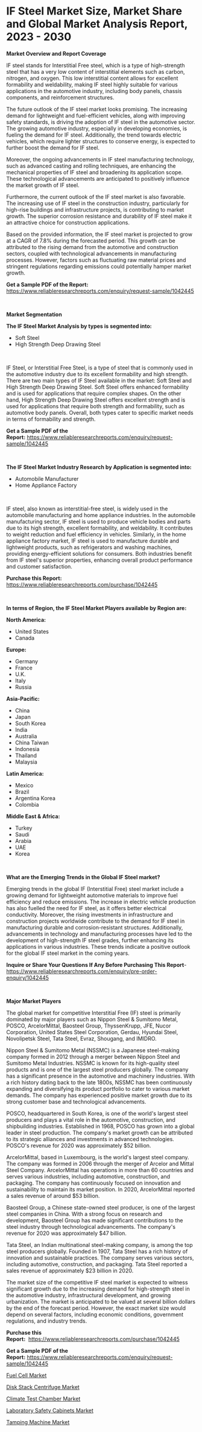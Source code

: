<p><h1>IF Steel Market Size, Market Share and Global Market Analysis Report, 2023 - 2030</h1></p><p><strong>Market Overview and Report Coverage</strong></p>
<p><p>IF steel stands for Interstitial Free steel, which is a type of high-strength steel that has a very low content of interstitial elements such as carbon, nitrogen, and oxygen. This low interstitial content allows for excellent formability and weldability, making IF steel highly suitable for various applications in the automotive industry, including body panels, chassis components, and reinforcement structures.</p><p>The future outlook of the IF steel market looks promising. The increasing demand for lightweight and fuel-efficient vehicles, along with improving safety standards, is driving the adoption of IF steel in the automotive sector. The growing automotive industry, especially in developing economies, is fueling the demand for IF steel. Additionally, the trend towards electric vehicles, which require lighter structures to conserve energy, is expected to further boost the demand for IF steel.</p><p>Moreover, the ongoing advancements in IF steel manufacturing technology, such as advanced casting and rolling techniques, are enhancing the mechanical properties of IF steel and broadening its application scope. These technological advancements are anticipated to positively influence the market growth of IF steel.</p><p>Furthermore, the current outlook of the IF steel market is also favorable. The increasing use of IF steel in the construction industry, particularly for high-rise buildings and infrastructure projects, is contributing to market growth. The superior corrosion resistance and durability of IF steel make it an attractive choice for construction applications.</p><p>Based on the provided information, the IF steel market is projected to grow at a CAGR of 7.8% during the forecasted period. This growth can be attributed to the rising demand from the automotive and construction sectors, coupled with technological advancements in manufacturing processes. However, factors such as fluctuating raw material prices and stringent regulations regarding emissions could potentially hamper market growth.</p></p>
<p><strong>Get a Sample PDF of the Report:</strong> <a href="https://www.reliableresearchreports.com/enquiry/request-sample/1042445">https://www.reliableresearchreports.com/enquiry/request-sample/1042445</a></p>
<p>&nbsp;</p>
<p><strong>Market Segmentation</strong></p>
<p><strong>The IF Steel Market Analysis by types is segmented into:</strong></p>
<p><ul><li>Soft Steel</li><li>High Strength Deep Drawing Steel</li></ul></p>
<p>&nbsp;</p>
<p><p>IF Steel, or Interstitial Free Steel, is a type of steel that is commonly used in the automotive industry due to its excellent formability and high strength. There are two main types of IF Steel available in the market: Soft Steel and High Strength Deep Drawing Steel. Soft Steel offers enhanced formability and is used for applications that require complex shapes. On the other hand, High Strength Deep Drawing Steel offers excellent strength and is used for applications that require both strength and formability, such as automotive body panels.  Overall, both types cater to specific market needs in terms of formability and strength.</p></p>
<p><strong>Get a Sample PDF of the Report:</strong>&nbsp;<a href="https://www.reliableresearchreports.com/enquiry/request-sample/1042445">https://www.reliableresearchreports.com/enquiry/request-sample/1042445</a></p>
<p>&nbsp;</p>
<p><strong>The IF Steel Market Industry Research by Application is segmented into:</strong></p>
<p><ul><li>Automobile Manufacturer</li><li>Home Appliance Factory</li></ul></p>
<p>&nbsp;</p>
<p><p>IF steel, also known as interstitial-free steel, is widely used in the automobile manufacturing and home appliance industries. In the automobile manufacturing sector, IF steel is used to produce vehicle bodies and parts due to its high strength, excellent formability, and weldability. It contributes to weight reduction and fuel efficiency in vehicles. Similarly, in the home appliance factory market, IF steel is used to manufacture durable and lightweight products, such as refrigerators and washing machines, providing energy-efficient solutions for consumers. Both industries benefit from IF steel's superior properties, enhancing overall product performance and customer satisfaction.</p></p>
<p><strong>Purchase this Report:</strong>&nbsp; <a href="https://www.reliableresearchreports.com/purchase/1042445">https://www.reliableresearchreports.com/purchase/1042445</a></p>
<p>&nbsp;</p>
<p><strong>In terms of Region, the IF Steel Market Players available by Region are:</strong></p>
<p>
    <p> <strong> North America: </strong>
        <ul>
            <li>United States</li>
            <li>Canada</li>
        </ul>
        </p> 
    <p> <strong> Europe: </strong>
        <ul>
            <li>Germany</li>
            <li>France</li>
            <li>U.K.</li>
            <li>Italy</li>
            <li>Russia</li>
        </ul>
        </p> 
    <p> <strong> Asia-Pacific: </strong>
        <ul>
            <li>China</li>
            <li>Japan</li>
            <li>South Korea</li>
            <li>India</li>
            <li>Australia</li>
            <li>China Taiwan</li>
            <li>Indonesia</li>
            <li>Thailand</li>
            <li>Malaysia</li>
        </ul>
        </p> 
    <p> <strong> Latin America: </strong>
        <ul>
            <li>Mexico</li>
            <li>Brazil</li>
            <li>Argentina Korea</li>
            <li>Colombia</li>
        </ul>
        </p> 
    <p> <strong> Middle East & Africa: </strong>
        <ul>
            <li>Turkey</li>
            <li>Saudi</li>
            <li>Arabia</li>
            <li>UAE</li>
            <li>Korea</li>
        </ul>
    </p>
    </p>
<p>&nbsp;</p>
<p><strong>What are the Emerging Trends in the Global IF Steel market?</strong></p>
<p><p>Emerging trends in the global IF (Interstitial Free) steel market include a growing demand for lightweight automotive materials to improve fuel efficiency and reduce emissions. The increase in electric vehicle production has also fuelled the need for IF steel, as it offers better electrical conductivity. Moreover, the rising investments in infrastructure and construction projects worldwide contribute to the demand for IF steel in manufacturing durable and corrosion-resistant structures. Additionally, advancements in technology and manufacturing processes have led to the development of high-strength IF steel grades, further enhancing its applications in various industries. These trends indicate a positive outlook for the global IF steel market in the coming years.</p></p>
<p><strong>Inquire or Share Your Questions If Any Before Purchasing This Report</strong>- <a href="https://www.reliableresearchreports.com/enquiry/pre-order-enquiry/1042445">https://www.reliableresearchreports.com/enquiry/pre-order-enquiry/1042445</a></p>
<p>&nbsp;</p>
<p><strong>Major Market Players</strong></p>
<p><p>The global market for competitive Interstitial Free (IF) steel is primarily dominated by major players such as Nippon Steel & Sumitomo Metal, POSCO, ArcelorMittal, Baosteel Group, ThyssenKrupp, JFE, Nucor Corporation, United States Steel Corporation, Gerdau, Hyundai Steel, Novolipetsk Steel, Tata Steel, Evraz, Shougang, and IMIDRO.</p><p>Nippon Steel & Sumitomo Metal (NSSMC) is a Japanese steel-making company formed in 2012 through a merger between Nippon Steel and Sumitomo Metal Industries. NSSMC is known for its high-quality steel products and is one of the largest steel producers globally. The company has a significant presence in the automotive and machinery industries. With a rich history dating back to the late 1800s, NSSMC has been continuously expanding and diversifying its product portfolio to cater to various market demands. The company has experienced positive market growth due to its strong customer base and technological advancements.</p><p>POSCO, headquartered in South Korea, is one of the world's largest steel producers and plays a vital role in the automotive, construction, and shipbuilding industries. Established in 1968, POSCO has grown into a global leader in steel production. The company's market growth can be attributed to its strategic alliances and investments in advanced technologies. POSCO's revenue for 2020 was approximately $52 billion.</p><p>ArcelorMittal, based in Luxembourg, is the world's largest steel company. The company was formed in 2006 through the merger of Arcelor and Mittal Steel Company. ArcelorMittal has operations in more than 60 countries and serves various industries, including automotive, construction, and packaging. The company has continuously focused on innovation and sustainability to maintain its market position. In 2020, ArcelorMittal reported a sales revenue of around $53 billion.</p><p>Baosteel Group, a Chinese state-owned steel producer, is one of the largest steel companies in China. With a strong focus on research and development, Baosteel Group has made significant contributions to the steel industry through technological advancements. The company's revenue for 2020 was approximately $47 billion.</p><p>Tata Steel, an Indian multinational steel-making company, is among the top steel producers globally. Founded in 1907, Tata Steel has a rich history of innovation and sustainable practices. The company serves various sectors, including automotive, construction, and packaging. Tata Steel reported a sales revenue of approximately $23 billion in 2020.</p><p>The market size of the competitive IF steel market is expected to witness significant growth due to the increasing demand for high-strength steel in the automotive industry, infrastructural development, and growing urbanization. The market is anticipated to be valued at several billion dollars by the end of the forecast period. However, the exact market size would depend on several factors, including economic conditions, government regulations, and industry trends.</p></p>
<p><strong>Purchase this Report:</strong>&nbsp;&nbsp;<a href="https://www.reliableresearchreports.com/purchase/1042445">https://www.reliableresearchreports.com/purchase/1042445</a></p>
<p></p>
<p><strong>Get a Sample PDF of the Report:</strong>&nbsp;<a href="https://www.reliableresearchreports.com/enquiry/request-sample/1042445">https://www.reliableresearchreports.com/enquiry/request-sample/1042445</a></p>
<p><p><a href="https://medium.com/@jeromekling1967/fuel-cell-market-comprehensive-assessment-by-type-application-and-geography-b0ff770ef55c">Fuel Cell Market</a></p><p><a href="https://medium.com/@jeremybates83/disk-stack-centrifuge-market-outlook-industry-overview-and-forecast-2023-to-2030-e975af211d91">Disk Stack Centrifuge Market</a></p><p><a href="https://medium.com/@dylangilbert65/climate-test-chamber-market-research-report-its-history-and-forecast-2023-to-2030-c1548d6ce4f2">Climate Test Chamber Market</a></p><p><a href="https://medium.com/@nicholasstewart02/analyzing-laboratory-safety-cabinets-market-global-industry-perspective-and-forecast-2023-to-57839c2b20e6">Laboratory Safety Cabinets Market</a></p><p><a href="https://medium.com/@jqgvpygpb56374/analyzing-tamping-machine-market-global-industry-perspective-and-forecast-2023-to-2030-439552635d02">Tamping Machine Market</a></p></p>